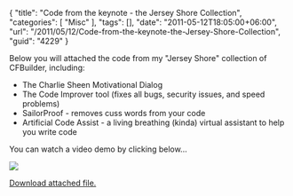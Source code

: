 {
	"title": "Code from the keynote - the Jersey Shore Collection",
	"categories": [
		"Misc"
	],
	"tags": [],
	"date": "2011-05-12T18:05:00+06:00",
	"url": "/2011/05/12/Code-from-the-keynote-the-Jersey-Shore-Collection",
	"guid": "4229"
}

Below you will attached the code from my "Jersey Shore" collection of CFBuilder, including:

<ul>
<li>The Charlie Sheen Motivational Dialog
<li>The Code Improver tool (fixes all bugs, security issues, and speed problems)
<li>SailorProof - removes cuss words from your code
<li>Artificial Code Assist - a living breathing (kinda) virtual assistant to help you write code
</ul>

You can watch a video demo by clicking below...


<a href="http://screencast.com/t/J7lN7DXUgvr"><img src="http://www.raymondcamden.com/images/ScreenClip89.png" /></a><p><a href='enclosures/C%3A%5Chosts%5C2009%2Ecoldfusionjedi%2Ecom%5Cenclosures%2Fjs%2Ezip'>Download attached file.</a></p>